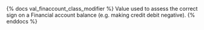 {% docs val_finaccount_class_modifier %} Value used to assess the correct sign on a Financial account balance (e.g. making credit debit negative). {% enddocs %}